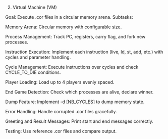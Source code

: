 2. Virtual Machine (VM)

Goal: Execute .cor files in a circular memory arena.
Subtasks:

Memory Arena: Circular memory with configurable size.

Process Management: Track PC, registers, carry flag, and fork new processes.

Instruction Execution: Implement each instruction (live, ld, st, add, etc.) with cycles and parameter handling.

Cycle Management: Execute instructions over cycles and check CYCLE_TO_DIE conditions.

Player Loading: Load up to 4 players evenly spaced.

End Game Detection: Check which processes are alive, declare winner.

Dump Feature: Implement -d [NB_CYCLES] to dump memory state.

Error Handling: Handle corrupted .cor files gracefully.

Greeting and Result Messages: Print start and end messages correctly.

Testing: Use reference .cor files and compare output.
